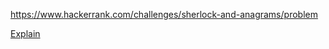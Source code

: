 https://www.hackerrank.com/challenges/sherlock-and-anagrams/problem

[Explain](https://www.hackerrank.com/challenges/sherlock-and-anagrams/forum/comments/537811)
